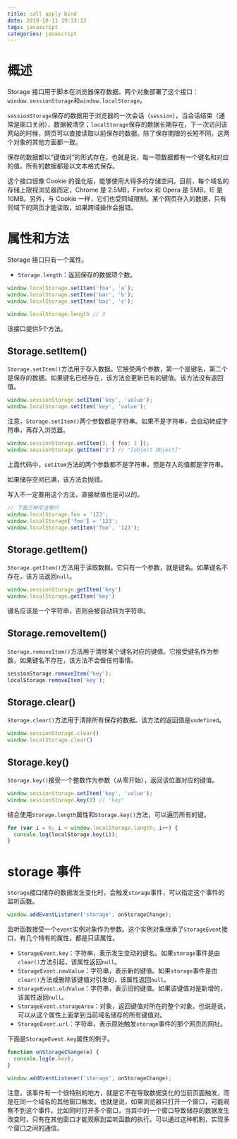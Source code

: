 ```yaml
---
title: call apply bind
date: 2019-10-11 19:33:13
tags: javascript
categories: javascript
---
```


# 概述
Storage 接口用于脚本在浏览器保存数据。两个对象部署了这个接口：`window.sessionStorage`和`window.localStorage`。

`sessionStorage`保存的数据用于浏览器的一次会话（`session`），当会话结束（通常是窗口关闭），数据被清空；`localStorage`保存的数据长期存在，下一次访问该网站的时候，网页可以直接读取以前保存的数据。除了保存期限的长短不同，这两个对象的其他方面都一致。

保存的数据都以“键值对”的形式存在。也就是说，每一项数据都有一个键名和对应的值。所有的数据都是以文本格式保存。

这个接口很像 Cookie 的强化版，能够使用大得多的存储空间。目前，每个域名的存储上限视浏览器而定，Chrome 是 2.5MB，Firefox 和 Opera 是 5MB，IE 是 10MB。另外，与 Cookie 一样，它们也受同域限制。某个网页存入的数据，只有同域下的网页才能读取，如果跨域操作会报错。
# 属性和方法
Storage 接口只有一个属性。
- `Storage.length`：返回保存的数据项个数。

```javascript
window.localStorage.setItem('foo', 'a');
window.localStorage.setItem('bar', 'b');
window.localStorage.setItem('baz', 'c');

window.localStorage.length // 3
```
该接口提供5个方法。
## Storage.setItem()
`Storage.setItem()`方法用于存入数据。它接受两个参数，第一个是键名，第二个是保存的数据。如果键名已经存在，该方法会更新已有的键值。该方法没有返回值。
```javascript
window.sessionStorage.setItem('key', 'value');
window.localStorage.setItem('key', 'value');
```
注意，`Storage.setItem()`两个参数都是字符串。如果不是字符串，会自动转成字符串，再存入浏览器。
```javascript
window.sessionStorage.setItem(3, { foo: 1 });
window.sessionStorage.getItem('3') // "[object Object]"
```
上面代码中，`setItem`方法的两个参数都不是字符串，但是存入的值都是字符串。

如果储存空间已满，该方法会抛错。

写入不一定要用这个方法，直接赋值也是可以的。
```javascript
// 下面三种写法等价
window.localStorage.foo = '123';
window.localStorage['foo'] = '123';
window.localStorage.setItem('foo', '123');
```
## Storage.getItem()
`Storage.getItem()`方法用于读取数据。它只有一个参数，就是键名。如果键名不存在，该方法返回`null`。
```javascript
window.sessionStorage.getItem('key')
window.localStorage.getItem('key')
```
键名应该是一个字符串，否则会被自动转为字符串。
## Storage.removeItem()
`Storage.removeItem()`方法用于清除某个键名对应的键值。它接受键名作为参数，如果键名不存在，该方法不会做任何事情。
```javascript
sessionStorage.removeItem('key');
localStorage.removeItem('key');
```
## Storage.clear()
`Storage.clear()`方法用于清除所有保存的数据。该方法的返回值是`undefined`。
```javascript
window.sessionStorage.clear()
window.localStorage.clear()
```
## Storage.key()
`Storage.key()`接受一个整数作为参数（从零开始），返回该位置对应的键值。
```javascript
window.sessionStorage.setItem('key', 'value');
window.sessionStorage.key(0) // "key"
```
结合使用`Storage.length`属性和`Storage.key()`方法，可以遍历所有的键。
```javascript
for (var i = 0; i < window.localStorage.length; i++) {
  console.log(localStorage.key(i));
}
```
# storage 事件
`Storage`接口储存的数据发生变化时，会触发`storage`事件，可以指定这个事件的监听函数。
```javascript
window.addEventListener('storage', onStorageChange);
```
监听函数接受一个`event`实例对象作为参数。这个实例对象继承了`StorageEvent`接口，有几个特有的属性，都是只读属性。
- `StorageEvent.key`：字符串，表示发生变动的键名。如果`storage`事件是由`clear()`方法引起，该属性返回`null`。
- `StorageEvent.newValue`：字符串，表示新的键值。如果`storage`事件是由`clear()`方法或删除该键值对引发的，该属性返回`null`。
- `StorageEvent.oldValue`：字符串，表示旧的键值。如果该键值对是新增的，该属性返回`null`。
- `StorageEvent.storageArea`：对象，返回键值对所在的整个对象。也说是说，可以从这个属性上面拿到当前域名储存的所有键值对。
- `StorageEvent.url`：字符串，表示原始触发`storage`事件的那个网页的网址。

下面是`StorageEvent.key`属性的例子。
```javascript
function onStorageChange(e) {
  console.log(e.key);
}

window.addEventListener('storage', onStorageChange);
```
注意，该事件有一个很特别的地方，就是它不在导致数据变化的当前页面触发，而是在同一个域名的其他窗口触发。也就是说，如果浏览器只打开一个窗口，可能观察不到这个事件。比如同时打开多个窗口，当其中的一个窗口导致储存的数据发生改变时，只有在其他窗口才能观察到监听函数的执行。可以通过这种机制，实现多个窗口之间的通信。